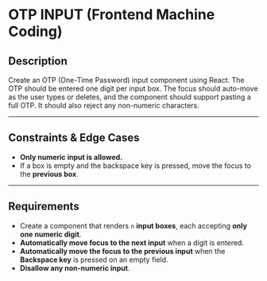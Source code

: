 # **OTP INPUT (Frontend Machine Coding)**

## **Description**

Create an OTP (One-Time Password) input component using React. The OTP should be entered one digit per input box. The focus should auto-move as the user types or deletes, and the component should support pasting a full OTP. It should also reject any non-numeric characters.

---

## **Constraints & Edge Cases**

- **Only numeric input is allowed.**
- If a box is empty and the backspace key is pressed, move the focus to the **previous box**.

---

## **Requirements**

- Create a component that renders `n` **input boxes**, each accepting **only one numeric digit**.
- **Automatically move focus to the next input** when a digit is entered.
- **Automatically move the focus to the previous input** when the **Backspace key** is pressed on an empty field.
- **Disallow any non-numeric input**.
